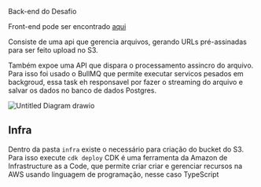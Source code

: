 Back-end do Desafio

Front-end pode ser encontrado [aqui](https://github.com/edgardlopes/frontend-challenge)


Consiste de uma api que gerencia arquivos, gerando URLs pré-assinadas para ser feito upload no S3.

Também expoe uma API que dispara o processamento assincro do arquivo. 
Para isso foi usado o BullMQ que permite executar servicos pesados em backgroud, essa task eh responsavel por fazer o streaming do arquivo e salvar os dados no banco de dados Postgres.

![Untitled Diagram drawio](https://github.com/edgardlopes/Desafio-backend/assets/12161982/a86090b9-a519-4246-b46e-03597853dd92)


## Infra
Dentro da pasta `infra` existe o necessário para criação do bucket do S3. Para isso execute `cdk deploy`
CDK é uma ferramenta da Amazon de Infrastructure as a Code, que permite criar criar e gerenciar recursos na AWS usando linguagem de programação, nesse caso TypeScript
